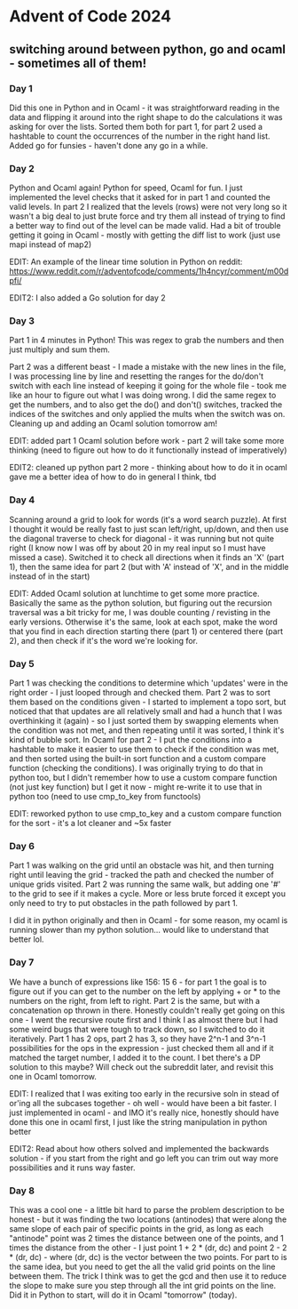 # Advent of Code 2024
## switching around between python, go and ocaml - sometimes all of them!

### Day 1
Did this one in Python and in Ocaml - it was straightforward reading in the data
and flipping it around into the right shape to do the calculations it was asking
for over the lists. Sorted them both for part 1, for part 2 used a hashtable to
count the occurrences of the number in the right hand list. Added go for funsies - haven't done any go in a while.

### Day 2
Python and Ocaml again! Python for speed, Ocaml for fun. I just implemented the
level checks that it asked for in part 1 and counted the valid levels. In part 2
I realized that the levels (rows) were not very long so it wasn't a big deal to
just brute force and try them all instead of trying to find a better way to find
out of the level can be made valid. Had a bit of trouble getting it going in
Ocaml - mostly with getting the diff list to work (just use mapi instead of map2)

EDIT: An example of the linear time solution in Python on reddit: https://www.reddit.com/r/adventofcode/comments/1h4ncyr/comment/m00dpfi/

EDIT2: I also added a Go solution for day 2

### Day 3
Part 1 in 4 minutes in Python! This was regex to grab the numbers and then just
multiply and sum them.

Part 2 was a different beast - I made a mistake with the new lines in the file,
I was processing line by line and resetting the ranges for the do/don't switch
with each line instead of keeping it going for the whole file - took me like an
hour to figure out what I was doing wrong.
I did the same regex to get the numbers, and to also get the do() and don't()
switches, tracked the indices of the switches and only applied the mults when
the switch was on. Cleaning up and adding an Ocaml solution tomorrow am!

EDIT: added part 1 Ocaml solution before work - part 2 will take some more
thinking (need to figure out how to do it functionally instead of imperatively)

EDIT2: cleaned up python part 2 more - thinking about how to do it in ocaml gave
me a better idea of how to do in general I think, tbd

### Day 4
Scanning around a grid to look for words (it's a word search puzzle). At first I
thought it would be really fast to just scan left/right, up/down, and then use
the diagonal traverse to check for diagonal - it was running but not quite 
right (I know now I was off by about 20 in my real input so I must have missed 
a case). Switched it to check all directions when it finds an 'X' (part 1), then
the same idea for part 2 (but with 'A' instead of 'X', and in the middle instead
of in the start)

EDIT: Added Ocaml solution at lunchtime to get some more practice. Basically
the same as the python solution, but figuring out the recursion traversal was a
bit tricky for me, I was double counting / revisting in the early versions.
Otherwise it's the same, look at each spot, make the word that you find in each
direction starting there (part 1) or centered there (part 2), and then check if
it's the word we're looking for.

### Day 5
Part 1 was checking the conditions to determine which 'updates' were in the
right order - I just looped through and checked them. Part 2 was to sort them
based on the conditions given - I started to implement a topo sort, but noticed
that that updates are all relatively small and had a hunch that I was
overthinking it (again) - so I just sorted them by swapping elements when the
condition was not met, and then repeating until it was sorted, I think it's kind
of bubble sort.
In Ocaml for part 2 - I put the conditions into a hashtable to make it easier to
use them to check if the condition was met, and then sorted using the built-in
sort function and a custom compare function (checking the conditions). I was
originally trying to do that in python too, but I didn't remember how to use a
custom compare function (not just key function) but I get it now - might
re-write it to use that in python too (need to use cmp_to_key from functools)

EDIT: reworked python to use cmp_to_key and a custom compare function for the
sort - it's a lot cleaner and ~5x faster

### Day 6
Part 1 was walking on the grid until an obstacle was hit, and then turning right
until leaving the grid - tracked the path and checked the number of unique
grids visited. Part 2 was running the same walk, but adding one '#' to the grid to see if it makes a cycle. More or less brute forced it except you only need to
try to put obstacles in the path followed by part 1.

I did it in python originally and then in Ocaml - for some reason, my ocaml is
running slower than my python solution... would like to understand that better 
lol.

### Day 7
We have a bunch of expressions like 156: 15 6 - for part 1 the goal is to
figure out if you can get to the number on the left by applying + or * to the
numbers on the right, from left to right. Part 2 is the same, but with a
concatenation op thrown in there.
Honestly couldn't really get going on this one - I went the recursive route
first and I think I as almost there but I had some weird bugs that were tough to
track down, so I switched to do it iteratively. Part 1 has 2 ops, part 2 has 3,
so they have 2^n-1 and 3^n-1 possibilities for the ops in the expression - just
checked them all and if it matched the target number, I added it to the count. I
bet there's a DP solution to this maybe? Will check out the subreddit later, and
revisit this one in Ocaml tomorrow.

EDIT: I realized that I was exiting too early in the recursive soln in stead of
or'ing all the subcases together  - oh well - would have been a bit faster. I
just implemented in ocaml - and IMO it's really nice, honestly should have done
this one in ocaml first, I just like the string manipulation in python better

EDIT2: Read about how others solved and implemented the backwards solution - if
you start from the right and go left you can trim out way more possibilities
and it runs way faster.

### Day 8
This was a cool one - a little bit hard to parse the problem description to be
honest - but it was finding the two locations (antinodes) that were along the 
same slope of each pair of specific points in the grid, as long as each 
"antinode" point was 2 times the distance between one of the points, and 1 
times the distance from the other - I just point 1 + 2 * (dr, dc) and point 2 -
2 * (dr, dc) - where (dr, dc) is the vector between the two points. For part to
is the same idea, but you need to get the all the valid grid points on the line
between them. The trick I think was to get the gcd and then use it to reduce the
slope to make sure you step through all the int grid points on the line. Did it
in Python to start, will do it in Ocaml "tomorrow" (today).

